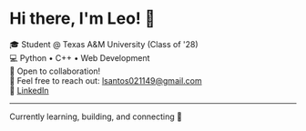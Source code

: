 # Hi there, I'm Leo! 👋

🎓 Student @ Texas A&M University (Class of '28)  
💻 Python • C++ • Web Development  
🤝 Open to collaboration!  
📧 Feel free to reach out: lsantos021149@gmail.com  
🔗 [LinkedIn](https://www.linkedin.com/in/leonardo-sssantos/)

---

Currently learning, building, and connecting 🚀
